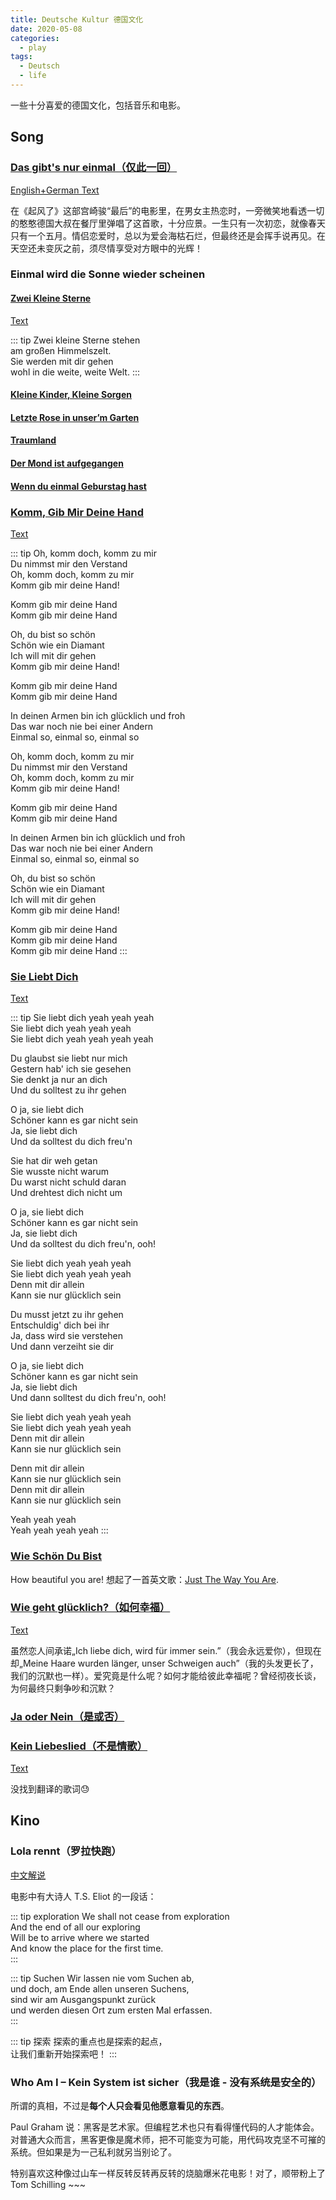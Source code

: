 ```yaml
---
title: Deutsche Kultur 德国文化
date: 2020-05-08
categories:
  - play
tags:
  - Deutsch
  - life
---
```


一些十分喜爱的德国文化，包括音乐和电影。

<!-- more -->

## Song

### [Das gibt's nur einmal（仅此一回）](https://www.bilibili.com/video/BV1gb411G7LX)

[English+German Text](https://lyricstranslate.com/en/das-gibts-nur-einmal-it-only-happens-once.html)

在《起风了》这部宫崎骏“最后”的电影里，在男女主热恋时，一旁微笑地看透一切的憨憨德国大叔在餐厅里弹唱了这首歌，十分应景。一生只有一次初恋，就像春天只有一个五月。情侣恋爱时，总以为爱会海枯石烂，但最终还是会挥手说再见。在天空还未变灰之前，须尽情享受对方眼中的光辉！

### Einmal wird die Sonne wieder scheinen

#### [Zwei Kleine Sterne](https://youtu.be/bjbdrJngKFA)

[Text](https://lyricstranslate.com/en/zwei-kleine-sterne-two-little-stars.html)

::: tip
Zwei kleine Sterne stehen  
am großen Himmelszelt.  
Sie werden mit dir gehen  
wohl in die weite, weite Welt.
:::

#### [Kleine Kinder, Kleine Sorgen](https://youtu.be/XXX2GcqGAec)

#### [Letzte Rose in unser’m Garten](https://youtu.be/hc486kcLB8U)

#### [Traumland](https://youtu.be/cSqc8y9sjTs)

#### [Der Mond ist aufgegangen](https://youtu.be/POuwCnaSYp4)

#### [Wenn du einmal Geburstag hast](https://youtu.be/bd5C5czkUhU)

### [Komm, Gib Mir Deine Hand](https://youtu.be/6qAazPVLONM)

[Text](https://www.thebeatles.com/song/komm-gib-mir-deine-hand)

::: tip
Oh, komm doch, komm zu mir  
Du nimmst mir den Verstand  
Oh, komm doch, komm zu mir  
Komm gib mir deine Hand!

Komm gib mir deine Hand  
Komm gib mir deine Hand

Oh, du bist so schön  
Schön wie ein Diamant  
Ich will mit dir gehen  
Komm gib mir deine Hand!

Komm gib mir deine Hand  
Komm gib mir deine Hand

In deinen Armen bin ich glücklich und froh  
Das war noch nie bei einer Andern  
Einmal so, einmal so, einmal so

Oh, komm doch, komm zu mir  
Du nimmst mir den Verstand  
Oh, komm doch, komm zu mir  
Komm gib mir deine Hand!

Komm gib mir deine Hand  
Komm gib mir deine Hand

In deinen Armen bin ich glücklich und froh  
Das war noch nie bei einer Andern  
Einmal so, einmal so, einmal so

Oh, du bist so schön  
Schön wie ein Diamant  
Ich will mit dir gehen  
Komm gib mir deine Hand!

Komm gib mir deine Hand  
Komm gib mir deine Hand  
Komm gib mir deine Hand
:::

### [Sie Liebt Dich](https://youtu.be/YmjnK4zTBhM)

[Text](https://www.thebeatles.com/song/sie-liebt-dich)

::: tip
Sie liebt dich yeah yeah yeah  
Sie liebt dich yeah yeah yeah  
Sie liebt dich yeah yeah yeah yeah

Du glaubst sie liebt nur mich  
Gestern hab' ich sie gesehen  
Sie denkt ja nur an dich  
Und du solltest zu ihr gehen

O ja, sie liebt dich  
Schöner kann es gar nicht sein  
Ja, sie liebt dich  
Und da solltest du dich freu'n

Sie hat dir weh getan  
Sie wusste nicht warum  
Du warst nicht schuld daran  
Und drehtest dich nicht um

O ja, sie liebt dich  
Schöner kann es gar nicht sein  
Ja, sie liebt dich  
Und da solltest du dich freu'n, ooh!

Sie liebt dich yeah yeah yeah  
Sie liebt dich yeah yeah yeah  
Denn mit dir allein  
Kann sie nur glücklich sein

Du musst jetzt zu ihr gehen  
Entschuldig' dich bei ihr  
Ja, dass wird sie verstehen  
Und dann verzeiht sie dir

O ja, sie liebt dich  
Schöner kann es gar nicht sein  
Ja, sie liebt dich  
Und dann solltest du dich freu'n, ooh!

Sie liebt dich yeah yeah yeah  
Sie liebt dich yeah yeah yeah  
Denn mit dir allein  
Kann sie nur glücklich sein

Denn mit dir allein  
Kann sie nur glücklich sein  
Denn mit dir allein  
Kann sie nur glücklich sein

Yeah yeah yeah  
Yeah yeah yeah yeah
:::

### [Wie Schön Du Bist](https://youtu.be/eTNKnD0RNVo)

How beautiful you are! 想起了一首英文歌：[Just The Way You Are](https://youtu.be/LjhCEhWiKXk).

### [Wie geht glücklich?（如何幸福）](https://youtu.be/sovU0R5A7mk)

[Text](https://lyricstranslate.com/en/wie-geht-gl%C3%BCcklich-how-does-happy-work.html)

虽然恋人间承诺„Ich liebe dich, wird für immer sein.”（我会永远爱你），但现在却„Meine Haare wurden länger, unser Schweigen auch”（我的头发更长了，我们的沉默也一样）。爱究竟是什么呢？如何才能给彼此幸福呢？曾经彻夜长谈，为何最终只剩争吵和沉默？

### [Ja oder Nein（是或否）](https://youtu.be/_h5Itf6ORRI)

### [Kein Liebeslied（不是情歌）](https://youtu.be/HpFRyCee5gE)

[Text](https://www.musixmatch.com/lyrics/Tom-Schilling-The-Jazz-Kids/Kein-Liebeslied)

没找到翻译的歌词:sweat:

## Kino

### Lola rennt（罗拉快跑）

[中文解说](https://www.bilibili.com/video/BV1kW411e7nm/)

电影中有大诗人 T.S. Eliot 的一段话：

::: tip exploration
We shall not cease from exploration  
And the end of all our exploring  
Will be to arrive where we started  
And know the place for the first time.  
:::

::: tip Suchen
Wir lassen nie vom Suchen ab,  
und doch, am Ende allen unseren Suchens,  
sind wir am Ausgangspunkt zurück  
und werden diesen Ort zum ersten Mal erfassen.  
:::

::: tip 探索
探索的重点也是探索的起点，  
让我们重新开始探索吧！
:::

### Who Am I – Kein System ist sicher（我是谁 - 没有系统是安全的）

所谓的真相，不过是**每个人只会看见他愿意看见的东西**。

Paul Graham 说：黑客是艺术家。但编程艺术也只有看得懂代码的人才能体会。对普通大众而言，黑客更像是魔术师，把不可能变为可能，用代码攻克坚不可摧的系统。但如果是为一己私利就另当别论了。

特别喜欢这种像过山车一样反转反转再反转的烧脑爆米花电影！对了，顺带粉上了 Tom Schilling ~~~
